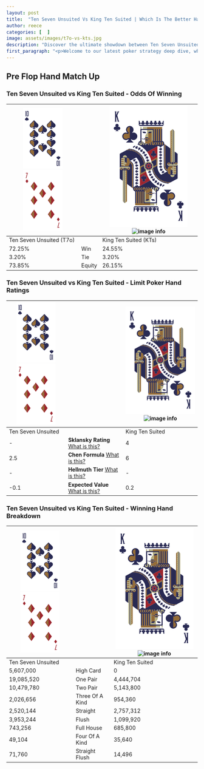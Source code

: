 ```yaml
---
layout: post
title:  "Ten Seven Unsuited Vs King Ten Suited | Which Is The Better Hand In Poker? A Complete Guide"
author: reece
categories: [  ]
image: assets/images/t7o-vs-kts.jpg
description: "Discover the ultimate showdown between Ten Seven Unsuited and King Ten Suited in poker! Uncover the odds, strategies, and scenarios where one hand triumphs over the other. Get ready to up your poker game with this thrilling analysis."
first_paragraph: "<p>Welcome to our latest poker strategy deep dive, where we're pitting two distinct hands against each other in a high-stakes showdown: Ten Seven Unsuited vs King Ten Suited.</p><p>In the dynamic world of poker, every decision counts, and knowing which hand holds the upper hand is key to your success at the table.</p><p>In this article, we'll dissect these two hands, explore the scenarios where one dominates the other, and equip you with the knowledge to make strategic choices that can tip the odds in your favor.</p><p>Get ready to unravel the intriguing dynamics of these poker hands and elevate your game to new heights.</p>"
---
```




[comment]: # (sp0)

## Pre Flop Hand Match Up

<div class="table hand-ratings" markdown="1"> 



### Ten Seven Unsuited vs King Ten Suited - Odds Of Winning


    
| ![image info](assets/images/hand1/T.png) ![image info](assets/images/hand1/7o.png) |  | ![image info](assets/images/hand2/K.png) ![image info](assets/images/hand2/Ts.png) |
| -------- | -------- | -------- |
| Ten Seven Unsuited (T7o) |  | King Ten Suited (KTs) |
| 72.25% | Win | 24.55% |
| 3.20% | Tie | 3.20% |
| 73.85% | Equity | 26.15% |




[comment]: # (sp1)



### Ten Seven Unsuited vs King Ten Suited - Limit Poker Hand Ratings


    
| ![image info](assets/images/hand1/T.png) ![image info](assets/images/hand1/7o.png) |  | ![image info](assets/images/hand2/K.png) ![image info](assets/images/hand2/Ts.png) |
| -------- | -------- | -------- |
| Ten Seven Unsuited |  | King Ten Suited |
| - | **Sklansky Rating** [What is this?](/sklansky-rating-explained) | 4 |
| 2.5 | **Chen Formula** [What is this?](/chen-formula-explained) | 6 |
| - | **Hellmuth Tier** [What is this?](/Hellmuth-tier-explained) | - |
| -0.1 | **Expected Value** [What is this?](/expected-value-explained) | 0.2 |




[comment]: # (sp2)



### Ten Seven Unsuited vs King Ten Suited - Winning Hand Breakdown


    
| ![image info](assets/images/hand1/T.png) ![image info](assets/images/hand1/7o.png) |  | ![image info](assets/images/hand2/K.png) ![image info](assets/images/hand2/Ts.png) |
| -------- | -------- | -------- |
| Ten Seven Unsuited |  | King Ten Suited |
| 5,607,000 | High Card | 0 |
| 19,085,520 | One Pair | 4,444,704 |
| 10,479,780 | Two Pair | 5,143,800 |
| 2,026,656 | Three Of A Kind | 954,360 |
| 2,520,144 | Straight | 2,757,312 |
| 3,953,244 | Flush | 1,099,920 |
| 743,256 | Full House | 685,800 |
| 49,104 | Four Of A Kind | 35,640 |
| 71,760 | Straight Flush | 14,496 |




[comment]: # (sp3)



</div>

[comment]: # (sp4)



[comment]: # (sp5)

